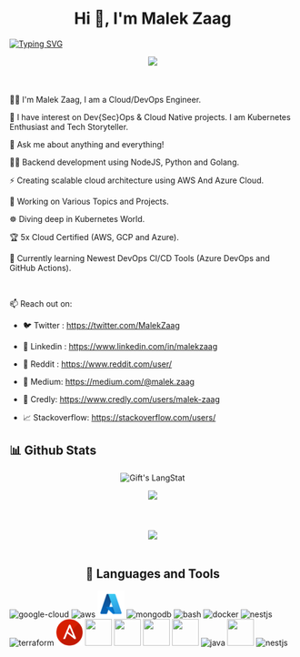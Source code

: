 
<h1 align="center">Hi 👋, I'm Malek Zaag</h1> 

[![Typing SVG](https://readme-typing-svg.demolab.com/?lines=Cloud+and+DevOps+student;Network+Engineer;CyberSecurity+Enthusiast)](https://git.io/typing-svg)


<div align="center" > <img src="https://github.com/Anmol-Baranwal/Cool-GIFs-For-GitHub/assets/74038190/219bcc70-f5dc-466b-9a60-29653d8e8433" width="500"> </div>
<br><br>

<div>
 <p>
👨‍💻 I'm Malek Zaag, I am a Cloud/DevOps Engineer.


🔭 I have interest on Dev{Sec}Ops & Cloud Native projects. I am Kubernetes Enthusiast and Tech Storyteller.

💬 Ask me about anything and everything!


👨‍💻 Backend development using NodeJS, Python and Golang.


⚡ Creating scalable cloud architecture using AWS And Azure Cloud.


🥅 Working on Various Topics and Projects.


☸️ Diving deep in Kubernetes World.


🏆 5x Cloud Certified (AWS, GCP and Azure).


🌱 Currently learning Newest DevOps CI/CD Tools (Azure DevOps and GitHub Actions).

<br/>

📫 Reach out on:

  - 🐦 Twitter : https://twitter.com/MalekZaag
  
  - 📘 Linkedin : https://www.linkedin.com/in/malekzaag
  
  - 🔖 Reddit : https://www.reddit.com/user/
  
  - 📑 Medium: https://medium.com/@malek.zaag
  
  - 🥇 Credly: https://www.credly.com/users/malek-zaag

  - 📈 Stackoverflow: https://stackoverflow.com/users/

 </p>
</div>



## 📊 Github Stats
 <div align="center">
 <img align="center" src="https://github-readme-stats.vercel.app/api?username=Malek-Zaag&count_private=true&show_icons=true&layout=compact&hide_border=true&theme=solarized-light&bg_color=00000000&langs_count=8" alt="Gift's LangStat" /> 
<p><img src ="https://github-readme-stats.vercel.app/api/top-langs/?username=Malek-Zaag&layout=compact&hide_border=true&theme=solarized-light&bg_color=00000000&langs_count=8&size_weight=1&count_weight=1&hide=html,makefile"></p>
<p style="margin:3rem;"><img align="center" src="https://github-readme-streak-stats.herokuapp.com/?user=Malek-Zaag&theme=solarized-light&hide_border=true&background=FFFFFF00" /></p>

## 🔨 Languages and Tools

<p align="left">
<img width="47" height="47" src="https://www.svgrepo.com/show/448223/gcp.svg" alt="google-cloud"/>
<img width="47" height="47" alt="aws" src="https://static-00.iconduck.com/assets.00/aws-icon-2048x2048-274bm1xi.png" /> 
<img width="47" height="47" alt="azure" src="./icons/icons8-azure.svg" />
<img width="47" height="47" alt="mongodb" src="https://www.svgrepo.com/show/331488/mongodb.svg" /> 
<img width="47" height="47" alt="bash" src="https://upload.wikimedia.org/wikipedia/commons/4/4b/Bash_Logo_Colored.svg" /> 
<img width="47" height="47" alt="docker" src="https://www.svgrepo.com/show/331370/docker.svg" />
<img src="https://upload.wikimedia.org/wikipedia/commons/thumb/3/39/Kubernetes_logo_without_workmark.svg/1200px-Kubernetes_logo_without_workmark.svg.png" alt="nestjs" width="47" height="47"/> 
<img width="47" height="47" src="https://icon.icepanel.io/Technology/svg/HashiCorp-Terraform.svg"alt="terraform"  />
<img width="47" height="47" src="https://github.com/ansible/logos/blob/main/vscode-ansible-logo/vscode-ansible.png" alt="ansible" /> 
<img width="47" height="47" src="https://icon.icepanel.io/Technology/svg/Elastic-Search.svg" /> 
<img width="47" height="47" src="https://icon.icepanel.io/Technology/svg/Prometheus.svg" /> 
<img width="47" height="47" src="https://icon.icepanel.io/Technology/svg/Argo-CD.svg" />
<img width="47" height="47" src="https://cdn.worldvectorlogo.com/logos/python-5.svg"  />
<img width="47" height="47" alt="java" src="https://www.svgrepo.com/show/184143/java.svg" />
<img width="47" height="47" src="https://www.svgrepo.com/show/349419/javascript.svg"  />
<img width="47" height="47" src="https://cdn.worldvectorlogo.com/logos/gopher.svg" alt="nestjs" />


